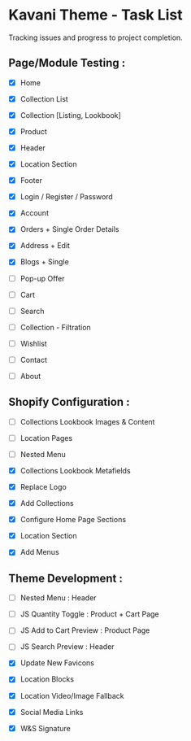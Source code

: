 Kavani Theme - Task List
========================

Tracking issues and progress to project completion.


Page/Module Testing :
------------------------
- [x] Home
- [x] Collection List
- [x] Collection [Listing, Lookbook]
- [x] Product
- [x] Header
- [x] Location Section
- [x] Footer
- [x] Login / Register / Password
- [x] Account
- [x] Orders + Single Order Details
- [x] Address + Edit
- [x] Blogs + Single
- [ ] Pop-up Offer
- [ ] Cart
- [ ] Search
- [ ] Collection - Filtration
- [ ] Wishlist
- [ ] Contact
- [ ] About


Shopify Configuration :
------------------------
- [ ] Collections Lookbook Images & Content
- [ ] Location Pages
- [ ] Nested Menu
- [x] Collections Lookbook Metafields
- [x] Replace Logo
- [x] Add Collections
- [x] Configure Home Page Sections
- [x] Location Section
- [x] Add Menus


Theme Development :
------------------------
- [ ] Nested Menu : Header
- [ ] JS Quantity Toggle : Product + Cart Page
- [ ] JS Add to Cart Preview : Product Page
- [ ] JS Search Preview : Header
- [x] Update New Favicons
- [x] Location Blocks
- [x] Location Video/Image Fallback
- [x] Social Media Links
- [x] W&S Signature

